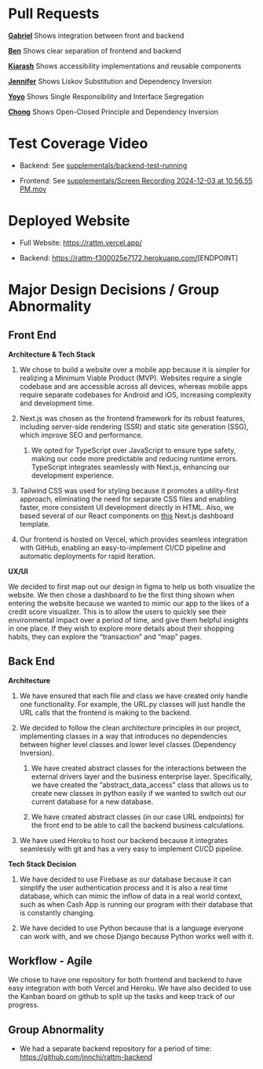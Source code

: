 <!--StartFragment-->


# Pull Requests

[**Gabriel**](https://github.com/zzadxz/RATTM/pull/110/) Shows integration between front and backend 

[**Ben**](https://github.com/zzadxz/RATTM/pull/84) Shows clear separation of frontend and backend

[**Kiarash**](https://github.com/zzadxz/RATTM/pull/96) Shows accessibility implementations and reusable components

[**Jennifer**](https://github.com/zzadxz/RATTM/pull/99) Shows Liskov Substitution and Dependency Inversion

[**Yoyo**](https://github.com/zzadxz/RATTM/pull/76) Shows Single Responsibility and Interface Segregation

[**Chong**](https://github.com/zzadxz/RATTM/pull/106) Shows Open-Closed Principle and Dependency Inversion


# Test Coverage Video

- Backend: See [supplementals/backend-test-running](https://github.com/zzadxz/RATTM/blob/main/supplementals/backend-tests-running.mov)

- Frontend: See [supplementals/Screen Recording 2024-12-03 at 10.56.55 PM.mov](https://github.com/zzadxz/RATTM/blob/main/supplementals/Screen%20Recording%202024-12-03%20at%2010.56.55%20PM.mov)


# Deployed Website

- Full Website: <https://rattm.vercel.app/>

- Backend: <https://rattm-f300025e7172.herokuapp.com/>\[ENDPOINT]


# Major Design Decisions / Group Abnormality

## Front End

**Architecture & Tech Stack**

1. We chose to build a website over a mobile app because it is simpler for realizing a Minimum Viable Product (MVP). Websites require a single codebase and are accessible across all devices, whereas mobile apps require separate codebases for Android and iOS, increasing complexity and development time.

2. Next.js was chosen as the frontend framework for its robust features, including server-side rendering (SSR) and static site generation (SSG), which improve SEO and performance.

   1. We opted for TypeScript over JavaScript to ensure type safety, making our code more predictable and reducing runtime errors. TypeScript integrates seamlessly with Next.js, enhancing our development experience.

3. Tailwind CSS was used for styling because it promotes a utility-first approach, eliminating the need for separate CSS files and enabling faster, more consistent UI development directly in HTML. Also, we based several of our React components on [this](https://github.com/TailAdmin/free-nextjs-admin-dashboard) Next.js dashboard template.

4. Our frontend is hosted on Vercel, which provides seamless integration with GitHub, enabling an easy-to-implement CI/CD pipeline and automatic deployments for rapid iteration.

**UX/UI**

We decided to first map out our design in figma to help us both visualize the website. We then chose a dashboard to be the first thing shown when entering the website because we wanted to mimic our app to the likes of a credit score visualizer. This is to allow the users to quickly see their environmental impact over a period of time, and give them helpful insights in one place. If they wish to explore more details about their shopping habits, they can explore the “transaction” and “map” pages. 


## Back End

**Architecture**

1. We have ensured that each file and class we have created only handle one functionality. For example, the URL.py classes will just handle the URL calls that the frontend is making to the backend.

2. We decided to follow the clean architecture principles in our project, implementing classes in a way that introduces no dependencies between higher level classes and lower level classes (Dependency Inversion).

   1. We have created abstract classes for the interactions between the external drivers layer and the business enterprise layer. Specifically, we have created the “abstract\_data\_access” class that allows us to create new classes in python easily if we wanted to switch out our current database for a new database. 

   2. We have created abstract classes (in our case URL endpoints) for the front end to be able to call the backend business calculations. 

3. We have used Heroku to host our backend because it integrates seamlessly with git and has a very easy to implement CI/CD pipeline. 

**Tech Stack Decision**

1. We have decided to use Firebase as our database because it can simplify the user authentication process and it is also a real time database, which can mimic the inflow of data in a real world context, such as when Cash App is running our program with their database that is constantly changing.

2. We have decided to use Python because that is a language everyone can work with, and we chose Django because Python works well with it. 


## Workflow - Agile

We chose to have one repository for both frontend and backend to have easy integration with both Vercel and Heroku. We have also decided to use the Kanban board on github to split up the tasks and keep track of our progress.


## Group Abnormality

- We had a separate backend repository for a period of time: <https://github.com/jnnchi/rattm-backend> 

<!--EndFragment-->
